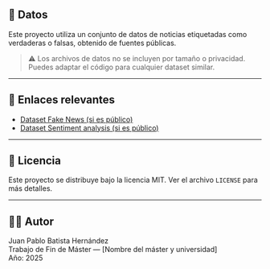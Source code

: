 ## 📎 Datos

Este proyecto utiliza un conjunto de datos de noticias etiquetadas como verdaderas o falsas, obtenido de fuentes públicas.

> ⚠️ Los archivos de datos no se incluyen por tamaño o privacidad. Puedes adaptar el código para cualquier dataset similar.

---

## 🔗 Enlaces relevantes

- [Dataset Fake News (si es público)](https://kaggle.com/...)
- [Dataset Sentiment analysis (si es público)](https://kaggle.com/...)

---

## 📄 Licencia

Este proyecto se distribuye bajo la licencia MIT. Ver el archivo `LICENSE` para más detalles.

---

## 👨‍💻 Autor

Juan Pablo Batista Hernández  
Trabajo de Fin de Máster — [Nombre del máster y universidad]  
Año: 2025
